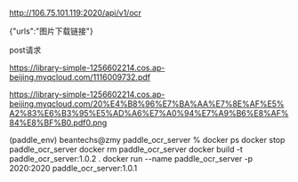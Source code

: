 http://106.75.101.119:2020/api/v1/ocr

{"urls":"图片下载链接"}

post请求

https://library-simple-1256602214.cos.ap-beijing.myqcloud.com/1116009732.pdf

https://library-simple-1256602214.cos.ap-beijing.myqcloud.com/20%E4%B8%96%E7%BA%AA%E7%8E%AF%E5%A2%83%E6%B3%95%E5%AD%A6%E7%A0%94%E7%A9%B6%E8%AF%84%E8%BF%B0.pdf0.png


(paddle_env) beantechs@zmy paddle_ocr_server % docker ps
docker stop paddle_ocr_server
docker rm paddle_ocr_server
docker build -t paddle_ocr_server:1.0.2  .
docker run --name paddle_ocr_server  -p 2020:2020 paddle_ocr_server:1.0.1
